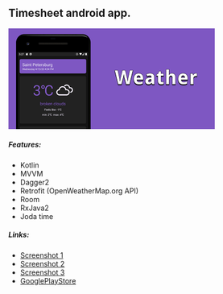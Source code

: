 ## Timesheet android app.
![App logo](https://github.com/NightGoat/WeatherAndroidApp/blob/master/git%20images/WeatherEngCard.png)
##### Features:
* Kotlin
* MVVM
* Dagger2
* Retrofit (OpenWeatherMap.org API)
* Room
* RxJava2
* Joda time
##### Links:
* [Screenshot 1](https://github.com/NightGoat/WeatherAndroidApp/blob/master/git%20images/Screenshot_1.png)
* [Screenshot 2](https://github.com/NightGoat/WeatherAndroidApp/blob/master/git%20images/Screenshot_2.png)
* [Screenshot 3](https://github.com/NightGoat/WeatherAndroidApp/blob/master/git%20images/Screenshot_3.png)
* [GooglePlayStore](-)
